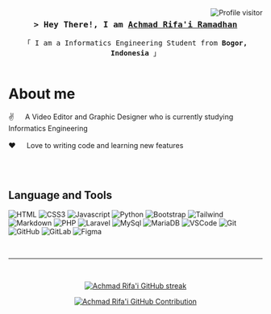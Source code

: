 <!--
<h2 align="center">
  Welcome to Al Siam World!
  <img src="https://media.giphy.com/media/hvRJCLFzcasrR4ia7z/giphy.gif" width="28">
</h2>
-->

<!--
<p align="center">
  <a href="https://github.com/alsiam"><img src="https://readme-typing-svg.herokuapp.com/?lines=Self%20Taught%20Programmer;Front%20End%20Developer;1.5%2B%20years%20of%20coding%20experience;Always%20learning%20new%20things&center=true&width=380&height=45"></a>
</p>

 -->

<a href="https://komarev.com/ghpvc/?username=achmadrmdhn">
  <img align="right" src="https://komarev.com/ghpvc/?username=achmadrmdhn&label=Profile%20Visitors&color=0e75b6&style=flat" alt="Profile visitor" />
</a>


<!-- Intro  -->
<h3 align="center">
        <samp>&gt; Hey There!, I am
                <b><a target="_blank" href="https://github.com/achmadrmdhn">Achmad Rifa'i Ramadhan</a></b>
        </samp>
</h3>


<p align="center"> 
  <samp>
    「 I am a Informatics Engineering Student from <b>Bogor, Indonesia</b> 」
    <br>
    <br>
  </samp>
</p>

<!-- About Section -->
 # About me
 
<p>
 ✌️ &emsp; A Video Editor and Graphic Designer who is currently studying Informatics Engineering<br/><br/>
 ❤️ &emsp; Love to writing code and learning new features<br/><br/>
</p>

<br/>

## Language and Tools

![HTML](https://img.shields.io/badge/HTML5-E34F26?style=for-the-badge&logo=html5&logoColor=white)
![CSS3](https://img.shields.io/badge/CSS3-1572B6?style=for-the-badge&logo=css3&logoColor=white)
![Javascript](https://img.shields.io/badge/Javascript-F0DB4F?style=for-the-badge&labelColor=black&logo=javascript&logoColor=F0DB4F)
![Python](https://img.shields.io/badge/Python-478ABD?style=for-the-badge&logo=python&logoColor=white)
![Bootstrap](https://img.shields.io/badge/Bootstrap-563D7C?style=for-the-badge&logo=bootstrap&logoColor=white)
![Tailwind](https://img.shields.io/badge/Tailwind_CSS-092749?style=for-the-badge&logo=tailwindcss&logoColor=06B6D4&labelColor=000000)
![Markdown](https://img.shields.io/badge/Markdown-000000?style=for-the-badge&logo=markdown&logoColor=white)
![PHP](https://img.shields.io/badge/PHP-7377AD?style=for-the-badge&logo=php&logoColor=white)
![Laravel](https://img.shields.io/badge/Laravel-EF3B2D?style=for-the-badge&logo=laravel&logoColor=white)
![MySql](https://img.shields.io/badge/MySql-00758F?style=for-the-badge&logo=mysql&logoColor=white)
![MariaDB](https://img.shields.io/badge/MariaDB-4E639B?style=for-the-badge&logo=mariadb&logoColor=white)
![VSCode](https://img.shields.io/badge/Visual_Studio-0078d7?style=for-the-badge&logo=visual%20studio&logoColor=white)
![Git](https://img.shields.io/badge/Git-F05032?style=for-the-badge&logo=git&logoColor=white)
![GitHub](https://img.shields.io/badge/GitHub-ffffff?style=for-the-badge&logo=github&logoColor=black)
![GitLab](https://img.shields.io/badge/GitLab-ffffff?style=for-the-badge&logo=gitlab&logoColor=orange)
![Figma](https://img.shields.io/badge/Figma-2943BC?style=for-the-badge&logo=figma&logoColor=white)


<br/>
<hr/>
<br/>

<p align="center">
  <a href="https://github.com/achmadrmdhn">
    <img src="https://github-readme-streak-stats.herokuapp.com/?user=achmadrmdhn&theme=highcontrast&border=E7F317&background=000000" alt="Achmad Rifa'i GitHub streak"/>
  </a>
</p>

<p align="center">
  <a href="https://github.com/achmadrmdhn">
    <img src="https://github-profile-summary-cards.vercel.app/api/cards/profile-details?username=achmadrmdhn&theme=highcontrast" alt="Achmad Rifa'i GitHub Contribution"/>
  </a>
</p>
